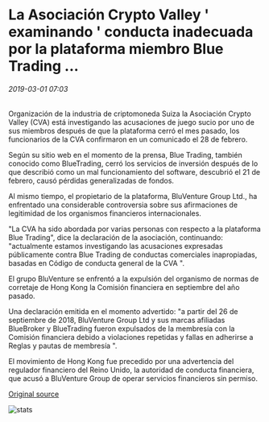 # La Asociación Crypto Valley ' examinando ' conducta inadecuada por la plataforma miembro Blue Trading ...

###### 2019-03-01 07:03

Organización de la industria de criptomoneda Suiza la Asociación Crypto Valley (CVA) está investigando las acusaciones de juego sucio por uno de sus miembros después de que la plataforma cerró el mes pasado, los funcionarios de la CVA confirmaron en un comunicado el 28 de febrero.

Según su sitio web en el momento de la prensa, Blue Trading, también conocido como BlueTrading, cerró los servicios de inversión después de lo que describió como un mal funcionamiento del software, descubrió el 21 de febrero, causó pérdidas generalizadas de fondos.

Al mismo tiempo, el propietario de la plataforma, BluVenture Group Ltd., ha enfrentado una considerable controversia sobre sus afirmaciones de legitimidad de los organismos financieros internacionales.

"La CVA ha sido abordada por varias personas con respecto a la plataforma Blue Trading", dice la declaración de la asociación, continuando: "actualmente estamos investigando las acusaciones expresadas públicamente contra Blue Trading de conductas comerciales inapropiadas, basadas en Código de conducta general de la CVA ".

El grupo BluVenture se enfrentó a la expulsión del organismo de normas de corretaje de Hong Kong la Comisión financiera en septiembre del año pasado.

Una declaración emitida en el momento advertido: "a partir del 26 de septiembre de 2018, BluVenture Group Ltd y sus marcas afiliadas BlueBroker y BlueTrading fueron expulsados de la membresía con la Comisión financiera debido a violaciones repetidas y fallas en adherirse a Reglas y pautas de membresía ".

El movimiento de Hong Kong fue precedido por una advertencia del regulador financiero del Reino Unido, la autoridad de conducta financiera, que acusó a BluVenture Group de operar servicios financieros sin permiso.

[Original source](https://cointelegraph.com/news/crypto-valley-association-looking-into-improper-conduct-by-member-platform-blue-trading)

![stats](https://c.statcounter.com/11760860/0/a89fa40b/1/ "stats")